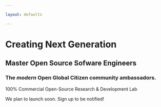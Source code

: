 ```yaml
---

layout: defaults

---
```


# Creating Next Generation

## Master Open Source Sofware Engineers

### The _modern_ Open Global Citizen community ambassadors. 

100% Commercial Open-Source Research & Development Lab

We plan to launch soon. Sign up to be notified!
